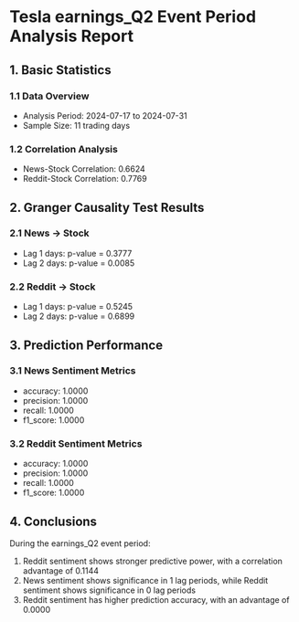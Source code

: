 # Tesla earnings_Q2 Event Period Analysis Report

## 1. Basic Statistics

### 1.1 Data Overview
- Analysis Period: 2024-07-17 to 2024-07-31
- Sample Size: 11 trading days

### 1.2 Correlation Analysis
- News-Stock Correlation: 0.6624
- Reddit-Stock Correlation: 0.7769

## 2. Granger Causality Test Results

### 2.1 News -> Stock
- Lag 1 days: p-value = 0.3777
- Lag 2 days: p-value = 0.0085

### 2.2 Reddit -> Stock
- Lag 1 days: p-value = 0.5245
- Lag 2 days: p-value = 0.6899

## 3. Prediction Performance

### 3.1 News Sentiment Metrics
- accuracy: 1.0000
- precision: 1.0000
- recall: 1.0000
- f1_score: 1.0000

### 3.2 Reddit Sentiment Metrics
- accuracy: 1.0000
- precision: 1.0000
- recall: 1.0000
- f1_score: 1.0000

## 4. Conclusions

During the earnings_Q2 event period:

1. Reddit sentiment shows stronger predictive power, with a correlation advantage of 0.1144
2. News sentiment shows significance in 1 lag periods, while Reddit sentiment shows significance in 0 lag periods
3. Reddit sentiment has higher prediction accuracy, with an advantage of 0.0000
